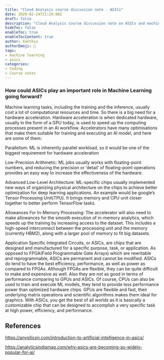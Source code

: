 ```yaml
---
title: "Cloud Analysis course discussion note - ASICs"
date: 2020-02-24T21:25:08Z
draft: false
description: "Cloud Analysis course discussion note on ASICs and machine learning"
hideToc: false
enableToc: true
enableTocContent: true
author: Xanthia
authorEmoji: 🐹
tags:
- machine learning
- asics
categories:
- Coding
- Course notes
---
```


### How could ASICs play an important role in Machine Learning going forward?

Machine learning tasks, including the training and the inference, usually cost a lot of computational resources and time. So there is a big need for a hardware acceleration. Hardware acceleration is when dedicated hardware, usually in the form of a GPU today, is used to speed up the computing processes present in an AI workflow. Accelerators have many optimisations that make them suitable for training and executing an AI model, and here are some of them:

Parallelism: ML is inherently parallel workload, so it would be one of the biggest requirement for hardware acceleration

Low-Precision Arithmetic: ML jobs usually works with floating-point numbers, and reducing the precision or ‘detail’ of floating-point operations provides an easy way to increase the effectiveness of the hardware.

Advanced Low-Level Architecture: ML-specific chips usually implemented new ways of organizing physical architecture on the chips to achieve better optimization for deep learning applications. An example would be google’s Tensor Processing Unit(TPU). It brings memory and CPU unit closer together to better perform TensorFlow tasks.

Allowances For In-Memory Processing: The accelerator will also need to make allowances for the smooth execution of in-memory analytics, which speeds up the training by increasing access to the dataset. This includes a high-speed interconnect between the processing unit and the memory (currently HBM2), along with a larger pool of memory to fit big datasets.

Application Specific Integrated Circuits, or ASICs, are chips that are designed and manufactured for a specific purpose, task, or application. As opposed to FPGA(Field Programmable Gate Arrays) which are rewritable and reprogrammable, ASICs are permanent and cannot be modified. ASICs do tend to have the best efficiency, performance, as well as power as compared to FPGAs. Although FPGAs are flexible, they can be quite difficult to make and expensive as well. Also they are not as good in terms of performance comparing to GPUs and ASICs. Of course, CPUs can also be used to train and execute ML models, they tend to provide less performance power than optimized hardware chips. GPUs are flexible and fast, their underlying matrix operations and scientific algorithms makes them ideal for graphics. With ASICs, you get the best of all worlds as it is basically a customizable chip that can be designed to accomplish a very specific task at high power, efficiency, and performance.

## References
https://anysilicon.com/introduction-to-artificial-intelligence-in-asics/

https://analyticsindiamag.com/why-asics-are-becoming-so-widely-popular-for-ai/